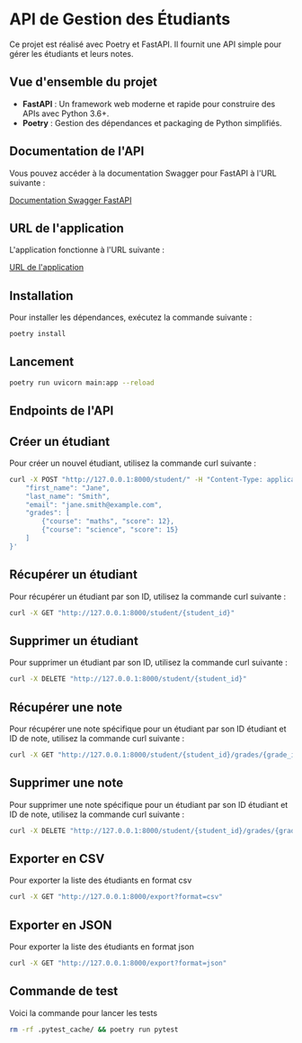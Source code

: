 # API de Gestion des Étudiants

Ce projet est réalisé avec Poetry et FastAPI. Il fournit une API simple pour gérer les étudiants et leurs notes.

## Vue d'ensemble du projet

- **FastAPI** : Un framework web moderne et rapide pour construire des APIs avec Python 3.6+.
- **Poetry** : Gestion des dépendances et packaging de Python simplifiés.

## Documentation de l'API

Vous pouvez accéder à la documentation Swagger pour FastAPI à l'URL suivante :

[Documentation Swagger FastAPI](http://127.0.0.1:8000/docs)

## URL de l'application

L'application fonctionne à l'URL suivante :

[URL de l'application](http://127.0.0.1:8000)

## Installation

Pour installer les dépendances, exécutez la commande suivante :

```bash
poetry install
```

## Lancement

```bash
poetry run uvicorn main:app --reload
```

## Endpoints de l'API

## Créer un étudiant
Pour créer un nouvel étudiant, utilisez la commande curl suivante :

```bash
curl -X POST "http://127.0.0.1:8000/student/" -H "Content-Type: application/json" -d '{
    "first_name": "Jane",
    "last_name": "Smith",
    "email": "jane.smith@example.com",
    "grades": [
        {"course": "maths", "score": 12},
        {"course": "science", "score": 15}
    ]
}'
```
## Récupérer un étudiant
Pour récupérer un étudiant par son ID, utilisez la commande curl suivante :

```bash
curl -X GET "http://127.0.0.1:8000/student/{student_id}"
```
## Supprimer un étudiant
Pour supprimer un étudiant par son ID, utilisez la commande curl suivante :

```bash
curl -X DELETE "http://127.0.0.1:8000/student/{student_id}"
```

## Récupérer une note
Pour récupérer une note spécifique pour un étudiant par son ID étudiant et ID de note, utilisez la commande curl suivante :

```bash
curl -X GET "http://127.0.0.1:8000/student/{student_id}/grades/{grade_id}"
```

## Supprimer une note
Pour supprimer une note spécifique pour un étudiant par son ID étudiant et ID de note, utilisez la commande curl suivante :

```bash
curl -X DELETE "http://127.0.0.1:8000/student/{student_id}/grades/{grade_id}"
```
## Exporter en CSV
Pour exporter la liste des étudiants en format csv

```bash
curl -X GET "http://127.0.0.1:8000/export?format=csv"
```

## Exporter en JSON 
Pour exporter la liste des étudiants en format json

```bash
curl -X GET "http://127.0.0.1:8000/export?format=json"
```

## Commande de test
Voici la commande pour lancer les tests

```bash
rm -rf .pytest_cache/ && poetry run pytest
```



